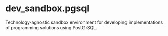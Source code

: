 # dev_sandbox.pgsql

Technology-agnostic sandbox environment for developing implementations of programming solutions using PostGrSQL.

